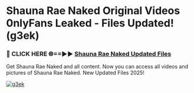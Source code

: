 # Shauna Rae Naked Original Videos 0nlyFans Leaked - Files Updated! (g3ek)

<h3>🔴 CLICK HERE 🌐==►► <a href="https://tinyurl.com/yckcrads" rel="nofollow">Shauna Rae Naked Updated Files</a></h3>

Get Shauna Rae Naked and all content. Now you can access all videos and pictures of Shauna Rae Naked. New Updated Files 2025!

[![g3ek](https://i.imgur.com/hpKpOFt.gif)](https://tinyurl.com/yckcrads)
